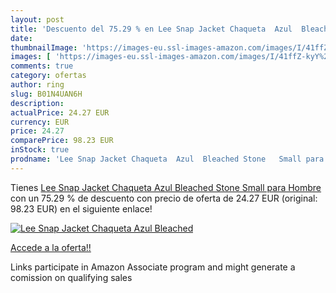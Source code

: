 ```yaml
---
layout: post
title: 'Descuento del 75.29 % en Lee Snap Jacket Chaqueta  Azul  Bleached'
date: 
thumbnailImage: 'https://images-eu.ssl-images-amazon.com/images/I/41ffZ-kyY%2BL._SL200_.jpg'
images: [ 'https://images-eu.ssl-images-amazon.com/images/I/41ffZ-kyY%2BL._SL200_.jpg' ]
comments: true
category: ofertas
author: ring
slug: B01N4UAN6H
description:
actualPrice: 24.27 EUR
currency: EUR
price: 24.27
comparePrice: 98.23 EUR
inStock: true
prodname: 'Lee Snap Jacket Chaqueta  Azul  Bleached Stone   Small para Hombre'
---
```


Tienes [Lee Snap Jacket Chaqueta  Azul  Bleached Stone   Small para Hombre](https://www.amazon.es/dp/B01N4UAN6H/?tag=tolees-21) con un 75.29 % de descuento con precio de oferta de 24.27 EUR (original: 98.23 EUR) en el siguiente enlace!

[![Lee Snap Jacket Chaqueta  Azul  Bleached](https://images-eu.ssl-images-amazon.com/images/I/41ffZ-kyY%2BL._SL200_.jpg)](https://www.amazon.es/dp/B01N4UAN6H/?tag=tolees-21)

[Accede a la oferta!!](https://www.amazon.es/dp/B01N4UAN6H/?tag=tolees-21)

Links participate in Amazon Associate program and might generate a comission on qualifying sales


